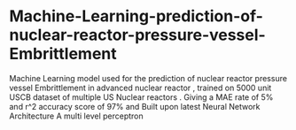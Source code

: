 # Machine-Learning-prediction-of-nuclear-reactor-pressure-vessel-Embrittlement
Machine Learning model used for the prediction of nuclear reactor pressure vessel Embrittlement in advanced nuclear reactor , trained on 5000 unit USCB dataset of multiple US Nuclear reactors . Giving a MAE rate of 5% and r^2 accuracy score of 97% and Built upon latest Neural Network Architecture A multi level perceptron

